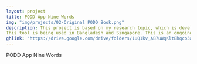 ```yaml
---
layout: project
title: PODD App Nine Words
img: "img/projects/02-Original PODD Book.png"
description: This project is based on my research topic, which is developing a tool for the non-verbal autistic young and adults.
This tool is being used in Bangladesh and Singapore. This is an ongoing project. This app is used for collecting data which will be further used to analysis the behaviour and detect emotion of the autistic people who can’t talk.
ghlink: "https://drive.google.com/drive/folders/1uQ1kv_AB7uWqKltBhqco3a06qn2I_saK?usp=share_link"
---
```


PODD App Nine Words